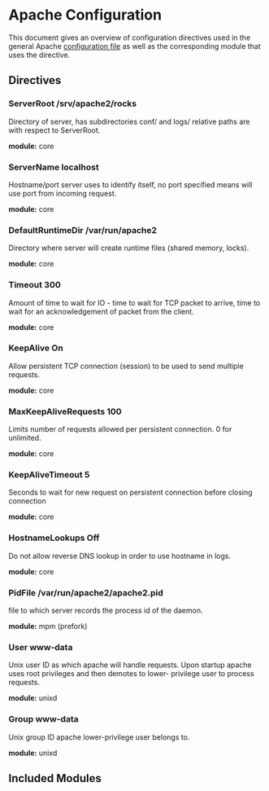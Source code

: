 # Apache Configuration

This document gives an overview of configuration directives used in the general Apache 
[configuration file](../apache/general/apache2-general.conf) as well as the corresponding module that 
uses the directive.

## Directives

### ServerRoot /srv/apache2/rocks

Directory of server, has subdirectories conf/ and logs/ relative paths are with respect to ServerRoot.

**module:** core

### ServerName localhost

Hostname/port server uses to identify itself, no port specified means will use port from incoming request.

**module:** core

### DefaultRuntimeDir /var/run/apache2

Directory where server will create runtime files (shared memory, locks).

**module:** core

### Timeout 300

Amount of time to wait for IO - time to wait for TCP packet to arrive, time to wait for an acknowledgement of packet 
from the client.

**module:** core

### KeepAlive On

Allow persistent TCP connection (session) to be used to send multiple requests.

**module:** core

### MaxKeepAliveRequests 100

Limits number of requests allowed per persistent connection. 0 for unlimited.

**module:** core

### KeepAliveTimeout 5

Seconds to wait for new request on persistent connection before closing connection

**module:** core

### HostnameLookups Off

Do not allow reverse DNS lookup in order to use hostname in logs.

**module:** core

### PidFile /var/run/apache2/apache2.pid

file to which server records the process id of the daemon.

**module:** mpm (prefork)

### User www-data

Unix user ID as which apache will handle requests. Upon startup apache uses root privileges and then demotes to lower-
privilege user to process requests.

**module:** unixd

### Group www-data

Unix group ID apache lower-privilege user belongs to.

**module:** unixd






## Included Modules

